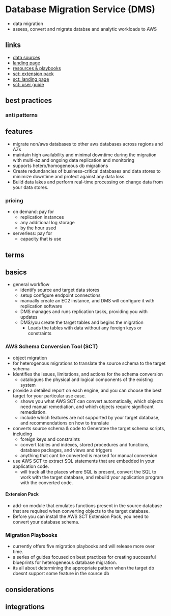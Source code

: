 # Database Migration Service (DMS)

- data migration
- assess, convert and migrate databse and analytic workloads to AWS

## links

- [data sources](https://docs.aws.amazon.com/dms/latest/userguide/CHAP_Source.html)
- [landing page](https://aws.amazon.com/dms/?did=ap_card&trk=ap_card)
- [resources & playbooks](https://docs.aws.amazon.com/dms/)
- [sct: extension pack](https://docs.aws.amazon.com/SchemaConversionTool/latest/userguide/CHAP_ExtensionPack.html)
- [sct: landing page](https://aws.amazon.com/dms/schema-conversion-tool/?nc=sn&loc=2&refid=ap_card)
- [sct: user guide](https://docs.aws.amazon.com/SchemaConversionTool/latest/userguide/CHAP_Welcome.html)

## best practices

### anti patterns

## features

- migrate non/aws databases to other aws databases across regions and AZs
- maintain high availability and minimal downtime during the migration with multi-az and ongoing data replication and monitoring
- supports hetero/homogeneous db migrations
- Create redundancies of business-critical databases and data stores to minimize downtime and protect against any data loss.
- Build data lakes and perform real-time processing on change data from your data stores.

### pricing

- on demand: pay for
  - replication instances
  - any additional log storage
  - by the hour used
- serverless: pay for
  - capacity that is use

## terms

## basics

- general workflow
  - identify source and target data stores
  - setup configure endpoint connections
  - manually create an EC2 instance, and DMS will configure it with replication software
  - DMS manages and runs replication tasks, providing you with updates
  - DMS/you create the target tables and begins the migration
    - Loads the tables with data without any foreign keys or constraints

### AWS Schema Conversion Tool (SCT)

- object migration
- for heterogenous migrations to translate the source schema to the target schema
- Identifies the issues, limitations, and actions for the schema conversion
  - catalogues the physical and logical components of the existing system
- provide a detailed report on each engine, and you can choose the best target for your particular use case.
  - shows you what AWS SCT can convert automatically, which objects need manual remediation, and which objects require significant remediation.
  - include which features are not supported by your target database, and recommendations on how to translate
- converts source schema & code to Generatee the target schema scripts, including
  - foreign keys and constraints
  - convert tables and indexes, stored procedures and functions, database packages, and views and triggers
  - anything that cant be converted is marked for manual conversion
- use AWS SCT to extract SQL statements that are embedded in your application code.
  - will track all the places where SQL is present, convert the SQL to work with the target database, and rebuild your application program with the converted code.

#### Extension Pack

- add-on module that emulates functions present in the source database that are required when converting objects to the target database.
- Before you can install the AWS SCT Extension Pack, you need to convert your database schema.

### Migration Playbooks

- currently offers five migration playbooks and will release more over time.
- a series of guides focused on best practices for creating successful blueprints for heterogeneous database migration.
- its all about determining the appropriate pattern when the target db doesnt support some feature in the source db

## considerations

## integrations
